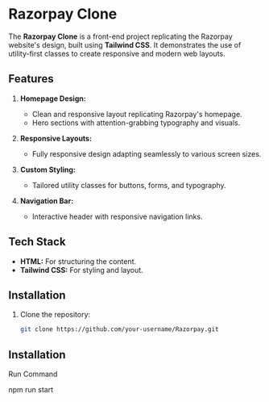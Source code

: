 # Razorpay Clone  

The **Razorpay Clone** is a front-end project replicating the Razorpay website's design, built using **Tailwind CSS**. It demonstrates the use of utility-first classes to create responsive and modern web layouts.  

## Features  
1. **Homepage Design:**  
   - Clean and responsive layout replicating Razorpay's homepage.  
   - Hero sections with attention-grabbing typography and visuals.  

2. **Responsive Layouts:**  
   - Fully responsive design adapting seamlessly to various screen sizes.  

3. **Custom Styling:**  
   - Tailored utility classes for buttons, forms, and typography.  

4. **Navigation Bar:**  
   - Interactive header with responsive navigation links.  

## Tech Stack  
- **HTML:** For structuring the content.  
- **Tailwind CSS:** For styling and layout.  

## Installation  
1. Clone the repository:  
   ```bash
   git clone https://github.com/your-username/Razorpay.git

## Installation  
Run Command

npm run start
